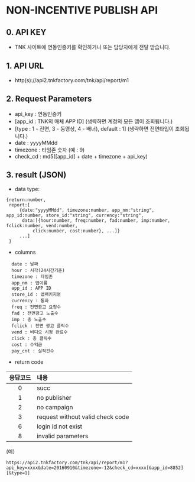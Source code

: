 # NON-INCENTIVE PUBLISH API
## 0. API KEY
   -  TNK 사이트에 연동인증키를 확인하거나 또는  담당자에게 전달 받습니다.

## 1. API URL
  - http(s)://api2.tnkfactory.com/tnk/api/report/m1

## 2. Request Parameters
   - api_key : 연동인증키
   - [app_id : TNK의 매체 APP ID] (생략하면 계정의 모든 앱이 조회됩니다.)
   - [type : 1 - 전면, 3 - 동영상, 4 - 배너), default : 1] (생략하면 전면타입이 조회됩니다.)
   - date : yyyyMMdd
   - timezone : 타임존 숫자 (예 : 9)
  - check_cd : md5([app_id] + date + timezone + api_key)

## 3. result (JSON)
  - data type:
```
{return:number,  
 report:[
     {date:"yyyyMMdd", timezone:number, app_nm:"string", app_id:number, store_id:"string", currency:"string", 
      data:[{hour:number, freq:number, fad:number, imp:number, fclick:number, vend:number,
          click:number, cost:number}, ...]}
     ...]
 }
```

  - columns
```
  date : 날짜
  hour : 시각(24시간기준)
  timezone : 타임존
  app_nm : 앱이름
  app_id : APP ID
  store_id : 앱패키지명
  currency : 통화
  freq : 전면광고 요청수
  fad : 전면광고 노출수
  imp : 총 노출수
  fclick : 전면 광고 클릭수
  vend : 비디오 시청 완료수
  click : 총 클릭수
  cost : 수익금
  pay_cnt : 실적건수
```
   
  - return code

|응답코드| 내용|
|:--:|:--|
|  0 | succ |
|  1 | no publisher |
|  2 | no campaign |
|  3 | request without valid check code |
|  6 | login id not exist |
|  8 | invalid parameters |

(예)
```
https://api2.tnkfactory.com/tnk/api/report/m1?api_key=xxxx&date=20160910&timezone=-12&check_cd=xxxx[&app_id=8852][&type=1]
```
